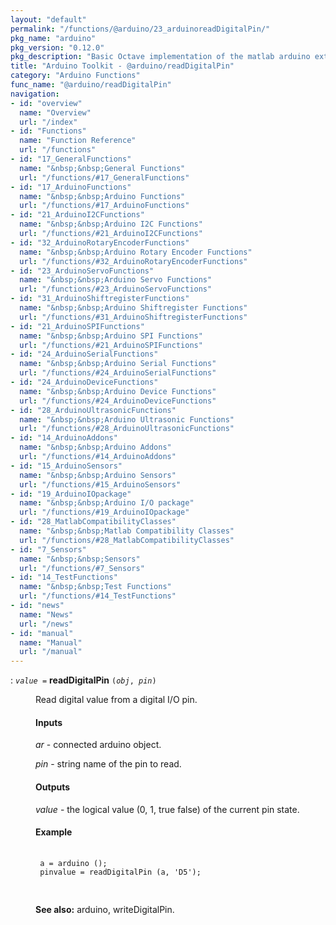 ```yaml
---
layout: "default"
permalink: "/functions/@arduino/23_arduinoreadDigitalPin/"
pkg_name: "arduino"
pkg_version: "0.12.0"
pkg_description: "Basic Octave implementation of the matlab arduino extension,  allowing communication to a programmed arduino board to control its  hardware."
title: "Arduino Toolkit - @arduino/readDigitalPin"
category: "Arduino Functions"
func_name: "@arduino/readDigitalPin"
navigation:
- id: "overview"
  name: "Overview"
  url: "/index"
- id: "Functions"
  name: "Function Reference"
  url: "/functions"
- id: "17_GeneralFunctions"
  name: "&nbsp;&nbsp;General Functions"
  url: "/functions/#17_GeneralFunctions"
- id: "17_ArduinoFunctions"
  name: "&nbsp;&nbsp;Arduino Functions"
  url: "/functions/#17_ArduinoFunctions"
- id: "21_ArduinoI2CFunctions"
  name: "&nbsp;&nbsp;Arduino I2C Functions"
  url: "/functions/#21_ArduinoI2CFunctions"
- id: "32_ArduinoRotaryEncoderFunctions"
  name: "&nbsp;&nbsp;Arduino Rotary Encoder Functions"
  url: "/functions/#32_ArduinoRotaryEncoderFunctions"
- id: "23_ArduinoServoFunctions"
  name: "&nbsp;&nbsp;Arduino Servo Functions"
  url: "/functions/#23_ArduinoServoFunctions"
- id: "31_ArduinoShiftregisterFunctions"
  name: "&nbsp;&nbsp;Arduino Shiftregister Functions"
  url: "/functions/#31_ArduinoShiftregisterFunctions"
- id: "21_ArduinoSPIFunctions"
  name: "&nbsp;&nbsp;Arduino SPI Functions"
  url: "/functions/#21_ArduinoSPIFunctions"
- id: "24_ArduinoSerialFunctions"
  name: "&nbsp;&nbsp;Arduino Serial Functions"
  url: "/functions/#24_ArduinoSerialFunctions"
- id: "24_ArduinoDeviceFunctions"
  name: "&nbsp;&nbsp;Arduino Device Functions"
  url: "/functions/#24_ArduinoDeviceFunctions"
- id: "28_ArduinoUltrasonicFunctions"
  name: "&nbsp;&nbsp;Arduino Ultrasonic Functions"
  url: "/functions/#28_ArduinoUltrasonicFunctions"
- id: "14_ArduinoAddons"
  name: "&nbsp;&nbsp;Arduino Addons"
  url: "/functions/#14_ArduinoAddons"
- id: "15_ArduinoSensors"
  name: "&nbsp;&nbsp;Arduino Sensors"
  url: "/functions/#15_ArduinoSensors"
- id: "19_ArduinoIOpackage"
  name: "&nbsp;&nbsp;Arduino I/O package"
  url: "/functions/#19_ArduinoIOpackage"
- id: "28_MatlabCompatibilityClasses"
  name: "&nbsp;&nbsp;Matlab Compatibility Classes"
  url: "/functions/#28_MatlabCompatibilityClasses"
- id: "7_Sensors"
  name: "&nbsp;&nbsp;Sensors"
  url: "/functions/#7_Sensors"
- id: "14_TestFunctions"
  name: "&nbsp;&nbsp;Test Functions"
  url: "/functions/#14_TestFunctions"
- id: "news"
  name: "News"
  url: "/news"
- id: "manual"
  name: "Manual"
  url: "/manual"
---
```

<dl class="first-deftypefn">
<dt class="deftypefn" id="index-readDigitalPin"><span class="category-def">: </span><span><code class="def-type"><var class="var">value</var> =</code> <strong class="def-name">readDigitalPin</strong> <code class="def-code-arguments">(<var class="var">obj</var>, <var class="var">pin</var>)</code><a class="copiable-link" href='#index-readDigitalPin'></a></span></dt>
<dd><p>Read digital value from a digital I/O pin.
</p>
<h4 class="subsubheading" id="Inputs">Inputs</h4>
<p><var class="var">ar</var> - connected arduino object.
</p>
<p><var class="var">pin</var> - string name of the pin to read.
</p>
<h4 class="subsubheading" id="Outputs">Outputs</h4>
<p><var class="var">value</var> - the logical value (0, 1, true false) of the current pin state.
</p>
<h4 class="subsubheading" id="Example">Example</h4>
<div class="example">
<pre class="example-preformatted"> <code class="code">
 a = arduino ();
 pinvalue = readDigitalPin (a, 'D5');
 </code>
 </pre></div>


<p><strong class="strong">See also:</strong> arduino, writeDigitalPin.
 </p></dd></dl>